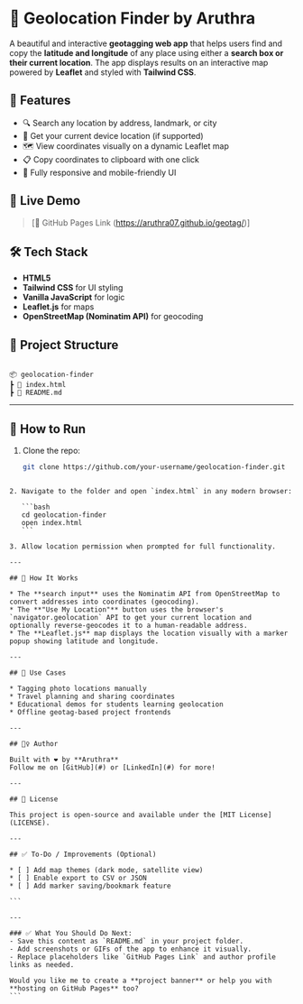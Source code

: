 
# 📍 Geolocation Finder by Aruthra

A beautiful and interactive **geotagging web app** that helps users find and copy the **latitude and longitude** of any place using either a **search box or their current location**. The app displays results on an interactive map powered by **Leaflet** and styled with **Tailwind CSS**.


## 🌟 Features

- 🔍 Search any location by address, landmark, or city
- 📍 Get your current device location (if supported)
- 🗺️ View coordinates visually on a dynamic Leaflet map
- 📋 Copy coordinates to clipboard with one click
- 📱 Fully responsive and mobile-friendly UI



## 📸 Live Demo

> [🔗 GitHub Pages Link (https://aruthra07.github.io/geotag/)]  
> 


## 🛠️ Tech Stack

- **HTML5**
- **Tailwind CSS** for UI styling
- **Vanilla JavaScript** for logic
- **Leaflet.js** for maps
- **OpenStreetMap (Nominatim API)** for geocoding



## 📁 Project Structure

```

📦 geolocation-finder
┣ 📄 index.html
┣ 📄 README.md

````

---

## 🚀 How to Run

1. Clone the repo:
   ```bash
   git clone https://github.com/your-username/geolocation-finder.git
````

2. Navigate to the folder and open `index.html` in any modern browser:

   ```bash
   cd geolocation-finder
   open index.html
   ```

3. Allow location permission when prompted for full functionality.

---

## 🧠 How It Works

* The **search input** uses the Nominatim API from OpenStreetMap to convert addresses into coordinates (geocoding).
* The **"Use My Location"** button uses the browser's `navigator.geolocation` API to get your current location and optionally reverse-geocodes it to a human-readable address.
* The **Leaflet.js** map displays the location visually with a marker popup showing latitude and longitude.

---

## 📌 Use Cases

* Tagging photo locations manually
* Travel planning and sharing coordinates
* Educational demos for students learning geolocation
* Offline geotag-based project frontends

---

## 🙋‍♀️ Author

Built with ❤️ by **Aruthra**
Follow me on [GitHub](#) or [LinkedIn](#) for more!

---

## 📜 License

This project is open-source and available under the [MIT License](LICENSE).

---

## ✅ To-Do / Improvements (Optional)

* [ ] Add map themes (dark mode, satellite view)
* [ ] Enable export to CSV or JSON
* [ ] Add marker saving/bookmark feature

```

---

### ✅ What You Should Do Next:
- Save this content as `README.md` in your project folder.
- Add screenshots or GIFs of the app to enhance it visually.
- Replace placeholders like `GitHub Pages Link` and author profile links as needed.

Would you like me to create a **project banner** or help you with **hosting on GitHub Pages** too?
```
